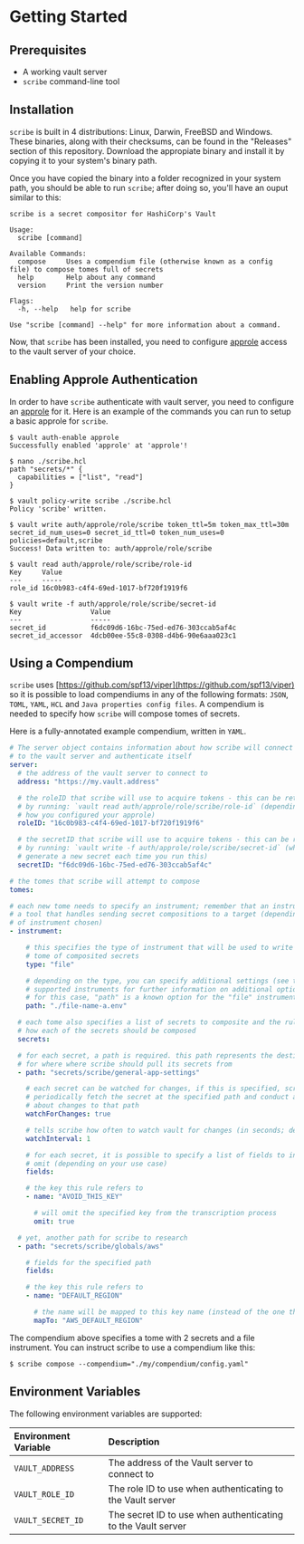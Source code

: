# Getting Started

## Prerequisites

* A working vault server
* `scribe` command-line tool

## Installation

`scribe` is built in 4 distributions: Linux, Darwin, FreeBSD and Windows. These binaries, along with their checksums, can be found in the "Releases" section of this repository. Download the appropiate binary and install it by copying it to your system's binary path.

Once you have copied the binary into a folder recognized in your system path, you should be able to run `scribe`; after doing so, you'll have an ouput similar to this:

```
scribe is a secret compositor for HashiCorp's Vault

Usage:
  scribe [command]

Available Commands:
  compose     Uses a compendium file (otherwise known as a config file) to compose tomes full of secrets
  help        Help about any command
  version     Print the version number

Flags:
  -h, --help   help for scribe

Use "scribe [command] --help" for more information about a command.
```

Now, that `scribe` has been installed, you need to configure [approle](https://www.vaultproject.io/docs/auth/approle.html) access to the vault server of your choice.

## Enabling Approle Authentication

In order to have `scribe` authenticate with vault server, you need to configure an [approle](https://www.vaultproject.io/docs/auth/approle.html) for it. Here is an example of the commands you can run to setup a basic approle for `scribe`.

```
$ vault auth-enable approle
Successfully enabled 'approle' at 'approle'!

$ nano ./scribe.hcl
path "secrets/*" {
  capabilities = ["list", "read"]
}

$ vault policy-write scribe ./scribe.hcl
Policy 'scribe' written.

$ vault write auth/approle/role/scribe token_ttl=5m token_max_ttl=30m secret_id_num_uses=0 secret_id_ttl=0 token_num_uses=0 policies=default,scribe
Success! Data written to: auth/approle/role/scribe

$ vault read auth/approle/role/scribe/role-id
Key    	Value
---    	-----
role_id	16c0b983-c4f4-69ed-1017-bf720f1919f6

$ vault write -f auth/approle/role/scribe/secret-id
Key               	Value
---               	-----
secret_id         	f6dc09d6-16bc-75ed-ed76-303ccab5af4c
secret_id_accessor	4dcb00ee-55c8-0308-d4b6-90e6aaa023c1
```

## Using a Compendium

`scribe` uses [https://github.com/spf13/viper](https://github.com/spf13/viper) so it is possible to load compendiums in any of the following formats: `JSON`, `TOML`, `YAML`, `HCL` and `Java properties config files`. A compendium is needed to specify how `scribe` will compose tomes of secrets.

Here is a fully-annotated example compendium, written in `YAML`.

```yaml
# The server object contains information about how scribe will connect
# to the vault server and authenticate itself
server:
  # the address of the vault server to connect to
  address: "https://my.vault.address"

  # the roleID that scribe will use to acquire tokens - this can be retrieved
  # by running: `vault read auth/approle/role/scribe/role-id` (depending on
  # how you configured your approle)
  roleID: "16c0b983-c4f4-69ed-1017-bf720f1919f6"

  # the secretID that scribe will use to acquire tokens - this can be retrieved
  # by running: `vault write -f auth/approle/role/scribe/secret-id` (which will
  # generate a new secret each time you run this)
  secretID: "f6dc09d6-16bc-75ed-ed76-303ccab5af4c"

# the tomes that scribe will attempt to compose
tomes:

# each new tome needs to specify an instrument; remember that an instrument is
# a tool that handles sending secret compositions to a target (depending on the type
# of instrument chosen)
- instrument:

    # this specifies the type of instrument that will be used to write the
    # tome of composited secrets
    type: "file"

    # depending on the type, you can specify additional settings (see the
    # supported instruments for further information on additional options)
    # for this case, "path" is a known option for the "file" instrument
    path: "./file-name-a.env"

  # each tome also specifies a list of secrets to composite and the rules for
  # how each of the secrets should be composed
  secrets:

  # for each secret, a path is required. this path represents the destination
  # for where where scribe should pull its secrets from
  - path: "secrets/scribe/general-app-settings"

    # each secret can be watched for changes, if this is specified, scribe will
    # periodically fetch the secret at the specified path and conduct a detection
    # about changes to that path
    watchForChanges: true

    # tells scribe how often to watch vault for changes (in seconds; default: 5)
    watchInterval: 1

    # for each secret, it is possible to specify a list of fields to include or
    # omit (depending on your use case)
    fields:

    # the key this rule refers to
    - name: "AVOID_THIS_KEY"

      # will omit the specified key from the transcription process
      omit: true

  # yet, another path for scribe to research
  - path: "secrets/scribe/globals/aws"

    # fields for the specified path
    fields:

    # the key this rule refers to
    - name: "DEFAULT_REGION"

      # the name will be mapped to this key name (instead of the one that exists)
      mapTo: "AWS_DEFAULT_REGION"
```

The compendium above specifies a tome with 2 secrets and a file instrument. You can instruct scribe to use a compendium like this:

`$ scribe compose --compendium="./my/compendium/config.yaml"`

## Environment Variables

The following environment variables are supported:

| Environment Variable | Description |
|:---------------------|:------------|
| `VAULT_ADDRESS` | The address of the Vault server to connect to |
| `VAULT_ROLE_ID` | The role ID to use when authenticating to the Vault server |
| `VAULT_SECRET_ID` | The secret ID to use when authenticating to the Vault server |
